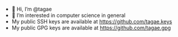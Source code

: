- 👋 Hi, I’m @tagae
- 👀 I’m interested in computer science in general
- My public SSH keys are available at https://github.com/tagae.keys
- My public GPG keys are available at https://github.com/tagae.gpg

<!---
tagae/tagae is a ✨ special ✨ repository because its `README.md` (this file) appears on your GitHub profile.
You can click the Preview link to take a look at your changes.
--->
